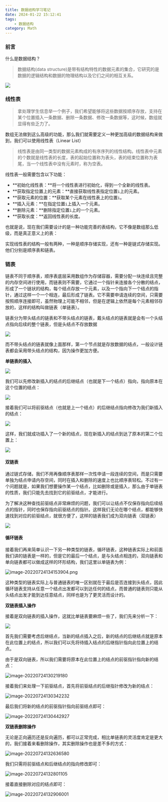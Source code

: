 ```yaml
---
title: 数据结构学习笔记
date: 2024-01-22 15:12:41
tags:
    - 数据结构
category: Math
---
```

### 前言

什么是数据结构？

> 数据结构(data structure)是带有结构特性的数据元素的集合，它研究的是数据的逻辑结构和数据的物理结构以及它们之间的相互关系。

![](https://pic.imgdb.cn/item/65afc6cb871b83018a84272b.png)

### 线性表

> 拿处理学生信息举一个例子，我们希望能够将这些数据按顺序存放，支持在某个位置插入一条数据、删除一条数据、修改一条数据等，这时候，数组就显得有些乏力了。

数组无法做到这么高级的功能，那么我们就需要定义一种更加高级的数据结构来做到，我们可以使用线性表（Linear List）

> 线性表是由同一类型的数据元素构成的有序序列的线性结构。线性表中元素的个数就是线性表的长度，表的起始位置称为表头，表的结束位置称为表尾，当一个线性表中没有元素时，称为空表。

线性表一般需要包含以下功能：

- **初始化线性表：**将一个线性表进行初始化，得到一个全新的线性表。
- **获取指定位置上的元素：**直接获取线性表指定位置`i`上的元素。
- **获取元素的位置：**获取某个元素在线性表上的位置`i`。
- **插入元素：**在指定位置`i`上插入一个元素。
- **删除元素：**删除指定位置`i`上的一个元素。
- **获取长度：**返回线性表的长度。

也就是说，现在我们需要设计的是一种功能完善的表结构，它不像是数组那么低级，而是真正意义上的表：

实现线性表的结构一般有两种，一种是顺序存储实现，还有一种是链式存储实现。他们分别是顺序表和链表。

### 链表

链表不同于顺序表，顺序表底层采用数组作为存储容器，需要分配一块连续且完整的内存空间进行使用，而链表则不需要，它通过一个指针来连接各个分散的结点，形成了一个链状的结构，每个结点存放一个元素，以及一个指向下一个结点的指针，通过这样一个一个相连，最后形成了链表。它不需要申请连续的空间，只需要按照顺序连接即可，虽然物理上可能不相邻，但是在逻辑上依然是每个元素相邻存放的，这样的结构叫做链表（单链表）。

链表分为带头结点的链表和不带头结点的链表，戴头结点的链表就是会有一个头结点指向后续的整个链表，但是头结点不存放数据

![](https://pic.imgdb.cn/item/65afc6ae871b83018a83a288.png)

而不带头结点的链表就像上面那样，第一个节点就是存放数据的结点，一般设计链表都会采用带头结点的结构，因为操作更加方便。

**单链表的插入**

![](https://pic.imgdb.cn/item/65afc6cb871b83018a84285d.png)

我们可以先修改新插入的结点的后继结点（也就是下一个结点）指向，指向原本在这个位置的结点：

![](https://pic.imgdb.cn/item/65afc6cb871b83018a842a15.png)

接着我们可以将前驱结点（也就是上一个结点）的后继结点指向修改为我们新插入的结点：

![](https://pic.imgdb.cn/item/65afc6cb871b83018a842a15.png)

这样，我们就成功插入了一个新的结点，现在新插入的结点到达了原本的第二个位置上：

![](https://pic.imgdb.cn/item/65afc6cb871b83018a842adb.png)

#### 双链表

通过链式存储，我们不用再像顺序表那样一次性申请一段连续的空间，而是只需要单独为结点申请内存空间，同时在插入和删除的速度上也比顺序表轻松。不过有一个问题就是，如果我们想要操作某一个结点，比如删除或是插入，那么由于单链表的性质，我们只能先去找到它的前驱结点，才能进行。

为了解决这种查找前驱结点非常麻烦的问题，我们可以让结点不仅保存指向后续结点的指针，同时也保存指向前驱结点的指针。这样我们无论在哪个结点，都能够快速找到对应的前驱结点，就很方便了，这样的链表我们成为双向链表（双链表）

![](https://pic.imgdb.cn/item/65afc6d3871b83018a845121.png)

#### 循环链表

接着我们再来简单认识一下另一种类型的链表，循环链表，这种链表实际上和前面我们讲的链表是一样的，但是它的最后一个结点，是与头结点相连的，双向链表和单向链表都可以做成这样的环形结构，我们这里以单链表为例：

![image-20220724134153904.png](https://s2.loli.net/2022/07/24/KZl4SJVYQ5cfv7b.png)

这种类型的链表实际上与普通链表的唯一区别就在于最后是否连接到头结点，因此循环链表支持从任意一个结点出发都可以到达任何的结点，而普通的链表则只能从头结点出发才能到达任意结点，同样也是为了更灵活而设计的。

**双链表插入操作**

接着是双向链表的插入操作，这就比单链表要麻烦一些了，我们先来分析一下：

![](https://pic.imgdb.cn/item/65afc9bd871b83018a915642.jpg)

首先我们需要考虑后继结点，当新的结点插入之后，新的结点的后继结点就是原本在此位置上的结点，所以我们可以先将待插入结点的后继指针指向此位置上的结点。

由于是双向链表，所以我们需要将原本在此位置上的结点的前驱指针指向新的结点：

![image-20220724130219180](https://pic.imgdb.cn/item/65afca46871b83018a93a805.png)

接着我们来处理一下前驱结点，首先将前驱结点的后继指针修改为新的结点：

![image-20220724130342232](https://pic.imgdb.cn/item/65afca53871b83018a93e083.png)

最后我们将新的结点的前驱指针指向前驱结点即可：

![image-20220724130442927](https://pic.imgdb.cn/item/65afca61871b83018a9420de.png)

**双链表删除操作**

无论是正向遍历还是反向遍历，都可以正常完成，相比单链表的灵活度肯定是更大的，我们接着来看删除操作，其实删除操作也是差不多的方式：

![image-20220724132636580](https://pic.imgdb.cn/item/65afcab0871b83018a9574e9.png)

我们只需将前驱结点和后继结点的指向修改即可：

![image-20220724132801105](https://pic.imgdb.cn/item/65afcaba871b83018a959c6d.png)

接着直接删除对应的结点即可：

![image-20220724132906001](https://pic.imgdb.cn/item/65afcac3871b83018a95c186.png) 